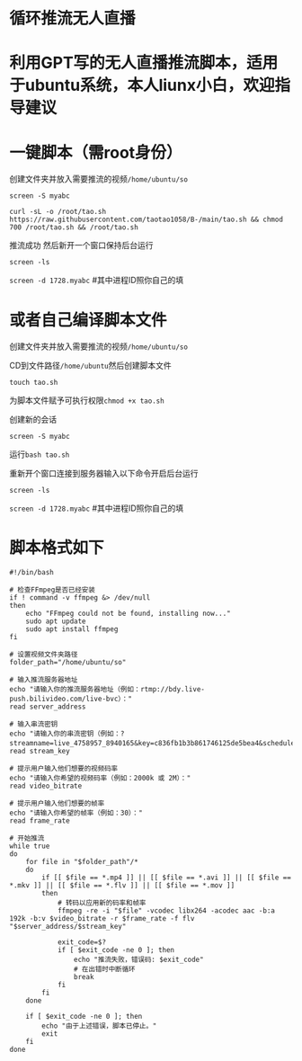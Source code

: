 # 循环推流无人直播


# 利用GPT写的无人直播推流脚本，适用于ubuntu系统，本人liunx小白，欢迎指导建议

#


#


#


# 一键脚本（需root身份）

创建文件夹并放入需要推流的视频```/home/ubuntu/so```


```screen -S myabc ```



```curl -sL -o /root/tao.sh https://raw.githubusercontent.com/taotao1058/B-/main/tao.sh && chmod 700 /root/tao.sh && /root/tao.sh```

推流成功
然后新开一个窗口保持后台运行

```screen -ls ``` 


```screen -d 1728.myabc```     #其中进程ID照你自己的填



# 或者自己编译脚本文件

创建文件夹并放入需要推流的视频```/home/ubuntu/so```


CD到文件路径```/home/ubuntu```然后创建脚本文件


``` touch tao.sh ```


为脚本文件赋予可执行权限```chmod +x tao.sh```


创建新的会话


``` screen -S myabc ```

运行```bash tao.sh``` 

重新开个窗口连接到服务器输入以下命令开启后台运行

``` screen -ls ``` 

```screen -d 1728.myabc```     #其中进程ID照你自己的填

#


#


# 脚本格式如下


```
#!/bin/bash

# 检查FFmpeg是否已经安装
if ! command -v ffmpeg &> /dev/null
then
    echo "FFmpeg could not be found, installing now..."
    sudo apt update
    sudo apt install ffmpeg
fi

# 设置视频文件夹路径
folder_path="/home/ubuntu/so"

# 输入推流服务器地址
echo "请输入你的推流服务器地址（例如：rtmp://bdy.live-push.bilivideo.com/live-bvc）："
read server_address

# 输入串流密钥
echo "请输入你的串流密钥（例如：?streamname=live_4758957_8940165&key=c836fb1b3b861746125de5bea4&schedule=rtmp&pflag=1）："
read stream_key

# 提示用户输入他们想要的视频码率
echo "请输入你希望的视频码率（例如：2000k 或 2M）："
read video_bitrate

# 提示用户输入他们想要的帧率
echo "请输入你希望的帧率（例如：30）："
read frame_rate

# 开始推流
while true
do
    for file in "$folder_path"/*
    do
        if [[ $file == *.mp4 ]] || [[ $file == *.avi ]] || [[ $file == *.mkv ]] || [[ $file == *.flv ]] || [[ $file == *.mov ]]
        then
            # 转码以应用新的码率和帧率
            ffmpeg -re -i "$file" -vcodec libx264 -acodec aac -b:a 192k -b:v $video_bitrate -r $frame_rate -f flv "$server_address/$stream_key"
            
            exit_code=$?
            if [ $exit_code -ne 0 ]; then
                echo "推流失败，错误码: $exit_code"
                # 在出错时中断循环
                break
            fi
        fi
    done
    
    if [ $exit_code -ne 0 ]; then
        echo "由于上述错误，脚本已停止。"
        exit
    fi
done
```
